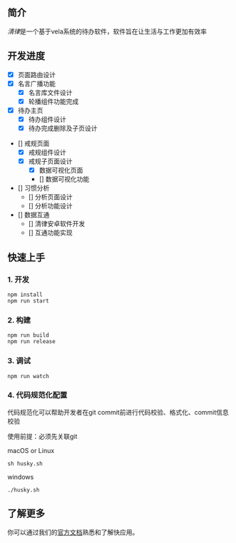## 简介
*清律*是一个基于vela系统的待办软件，软件旨在让生活与工作更加有效率

## 开发进度
- [x] 页面路由设计
- [x] 名言广播功能
  - [x] 名言库文件设计
  - [x] 轮播组件功能完成
- [x] 待办主页
  - [x] 待办组件设计
  - [x] 待办完成删除及子页设计
- [] 戒规页面
  - [x] 戒规组件设计
  - [x] 戒规子页面设计
    - [x] 数据可视化页面
    - [] 数据可视化功能
- [] 习惯分析
  - [] 分析页面设计
  - [] 分析功能设计
- [] 数据互通
  - [] 清律安卓软件开发
  - [] 互通功能实现

## 快速上手

### 1. 开发

```
npm install
npm run start
```

### 2. 构建

```
npm run build
npm run release
```

### 3. 调试

```
npm run watch
```
### 4. 代码规范化配置
代码规范化可以帮助开发者在git commit前进行代码校验、格式化、commit信息校验

使用前提：必须先关联git

macOS or Linux
```
sh husky.sh
```

windows
```
./husky.sh
```


## 了解更多

你可以通过我们的[官方文档](https://iot.mi.com/vela/quickapp)熟悉和了解快应用。

